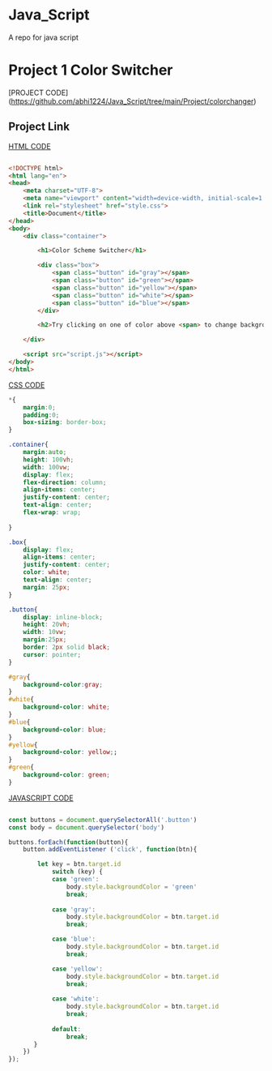 # Java_Script
A repo for java script


# Project 1 Color Switcher

[PROJECT CODE] (https://github.com/abhi1224/Java_Script/tree/main/Project/colorchanger)

## Project Link

[ HTML CODE](https://github.com/abhi1224/Java_Script/blob/main/Project/colorchanger/index.html)

``` html code

<!DOCTYPE html>
<html lang="en">
<head>
    <meta charset="UTF-8">
    <meta name="viewport" content="width=device-width, initial-scale=1.0">
    <link rel="stylesheet" href="style.css">
    <title>Document</title>
</head>
<body>
    <div class="container">

        <h1>Color Scheme Switcher</h1> 

        <div class="box">
            <span class="button" id="gray"></span>
            <span class="button" id="green"></span>
            <span class="button" id="yellow"></span>
            <span class="button" id="white"></span>
            <span class="button" id="blue"></span>
        </div>      

        <h2>Try clicking on one of color above <span> to change background color of the entire body.</span> </h2>

    </div>

    <script src="script.js"></script>
</body>
</html>

```
[CSS CODE](https://github.com/abhi1224/Java_Script/blob/main/Project/colorchanger/style.css)
``` css code 
*{
    margin:0;
    padding:0;
    box-sizing: border-box;
}

.container{
    margin:auto;
    height: 100vh;
    width: 100vw;
    display: flex;
    flex-direction: column;
    align-items: center;
    justify-content: center;
    text-align: center;
    flex-wrap: wrap;
    
}

.box{
    display: flex;
    align-items: center;
    justify-content: center;
    color: white;
    text-align: center;
    margin: 25px;
}

.button{
    display: inline-block;
    height: 20vh;
    width: 10vw;
    margin:25px;
    border: 2px solid black;
    cursor: pointer;
}

#gray{
    background-color:gray;
}
#white{
    background-color: white;
}
#blue{
    background-color: blue;    
}
#yellow{
    background-color: yellow;;
}
#green{
    background-color: green;
}


```

[JAVASCRIPT CODE](https://github.com/abhi1224/Java_Script/blob/main/Project/colorchanger/script.js)

``` javascript code 

const buttons = document.querySelectorAll('.button')
const body = document.querySelector('body')

buttons.forEach(function(button){
    button.addEventListener ('click', function(btn){

        let key = btn.target.id
            switch (key) {
            case 'green':
                body.style.backgroundColor = 'green'
                break;
            
            case 'gray':
                body.style.backgroundColor = btn.target.id
                break;

            case 'blue':
                body.style.backgroundColor = btn.target.id
                break;

            case 'yellow':
                body.style.backgroundColor = btn.target.id
                break;
            
            case 'white':
                body.style.backgroundColor = btn.target.id
                break;
        
            default:
                break;
       }
    })
});

```
